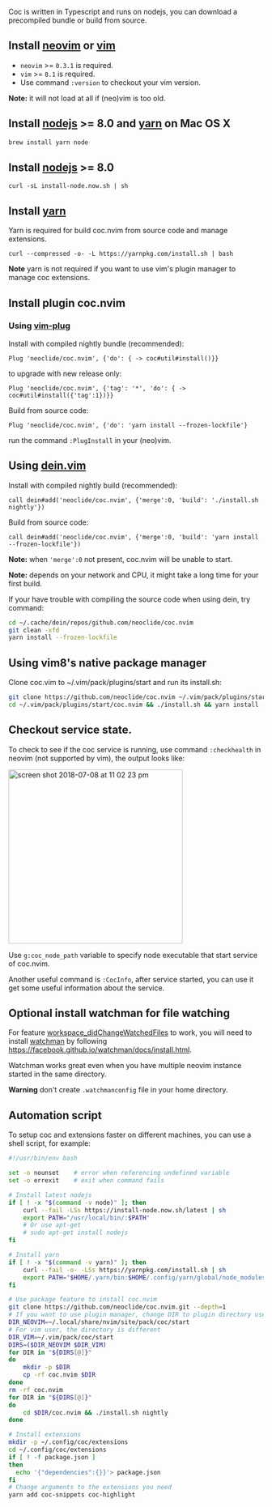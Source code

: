 Coc is written in Typescript and runs on nodejs, you can download a precompiled bundle or build from source.

## Install [neovim](https://github.com/neovim/neovim/releases/) or [vim](https://github.com/vim/vim) 

* `neovim` >= `0.3.1` is required.
* `vim` >= `8.1` is required.
* Use command `:version` to checkout your vim version.

**Note:** it will not load at all if (neo)vim is too old.

## Install [nodejs](https://nodejs.org/) >= 8.0 and [yarn](https://yarnpkg.com/) on Mac OS X
```bash
brew install yarn node
```

## Install [nodejs](https://nodejs.org/) >= 8.0

```
curl -sL install-node.now.sh | sh
```

## Install [yarn](https://yarnpkg.com/)

Yarn is required for build coc.nvim from source code and manage extensions.

```
curl --compressed -o- -L https://yarnpkg.com/install.sh | bash
```

**Note** yarn is not required if you want to use vim's plugin manager to manage coc extensions.

## Install plugin coc.nvim

### Using [vim-plug](https://github.com/junegunn/vim-plug)

Install with compiled nightly bundle (recommended):

``` vim
Plug 'neoclide/coc.nvim', {'do': { -> coc#util#install()}}
```
to upgrade with new release only:

``` vim
Plug 'neoclide/coc.nvim', {'tag': '*', 'do': { -> coc#util#install({'tag':1})}}
```

Build from source code:

``` vim
Plug 'neoclide/coc.nvim', {'do': 'yarn install --frozen-lockfile'}
```

run the command `:PlugInstall` in your (neo)vim.

## Using [dein.vim](https://github.com/Shougo/dein.vim)

Install with compiled nightly build (recommended):

``` vim
call dein#add('neoclide/coc.nvim', {'merge':0, 'build': './install.sh nightly'})
```

Build from source code:

``` vim
call dein#add('neoclide/coc.nvim', {'merge':0, 'build': 'yarn install --frozen-lockfile'})
```

**Note:** when `'merge':0` not present, coc.nvim will be unable to start. 

**Note:** depends on your network and CPU, it might take a long time for your first build. 

If your have trouble with compiling the source code when using dein, try command:

``` sh
cd ~/.cache/dein/repos/github.com/neoclide/coc.nvim
git clean -xfd
yarn install --frozen-lockfile
```
## Using vim8's native package manager

Clone coc.vim to ~/.vim/pack/plugins/start and run its install.sh:

```sh
git clone https://github.com/neoclide/coc.nvim ~/.vim/pack/plugins/start/coc.nvim
cd ~/.vim/pack/plugins/start/coc.nvim && ./install.sh && yarn install --frozen-lockfile
```

## Checkout service state.

To check to see if the coc service is running, use command `:checkhealth` in neovim (not supported by vim), the output looks like:

<img width="344" alt="screen shot 2018-07-08 at 11 02 23 pm" src="https://user-images.githubusercontent.com/251450/42421117-001a81ee-8303-11e8-929a-91da4ac9feea.png">

Use `g:coc_node_path` variable to specify node executable that start service of coc.nvim.

Another useful command is `:CocInfo`, after service started, you can use it get some useful information about the service.

## Optional install watchman for file watching

For feature [workspace_didChangeWatchedFiles](https://microsoft.github.io/language-server-protocol/specification#workspace_didChangeWatchedFiles) to work, you will need to install [watchman](https://facebook.github.io/watchman) by following https://facebook.github.io/watchman/docs/install.html.

Watchman works great even when you have multiple neovim instance started in the same directory.

**Warning** don't create `.watchmanconfig` file in your home directory.

## Automation script

To setup coc and extensions faster on different machines, you can use a shell script, for example:

``` sh
#!/usr/bin/env bash

set -o nounset    # error when referencing undefined variable
set -o errexit    # exit when command fails

# Install latest nodejs
if [ ! -x "$(command -v node)" ]; then
    curl --fail -LSs https://install-node.now.sh/latest | sh
    export PATH="/usr/local/bin/:$PATH"
    # Or use apt-get
    # sudo apt-get install nodejs
fi

# Install yarn
if [ ! -x "$(command -v yarn)" ]; then
    curl --fail -o- -LSs https://yarnpkg.com/install.sh | sh
    export PATH="$HOME/.yarn/bin:$HOME/.config/yarn/global/node_modules/.bin:$PATH"
fi

# Use package feature to install coc.nvim
git clone https://github.com/neoclide/coc.nvim.git --depth=1
# If you want to use plugin manager, change DIR to plugin directory used by that manager.
DIR_NEOVIM=~/.local/share/nvim/site/pack/coc/start
# For vim user, the directory is different
DIR_VIM=~/.vim/pack/coc/start
DIRS=($DIR_NEOVIM $DIR_VIM)
for DIR in "${DIRS[@]}"
do
    mkdir -p $DIR
    cp -rf coc.nvim $DIR
done
rm -rf coc.nvim
for DIR in "${DIRS[@]}"
do
    cd $DIR/coc.nvim && ./install.sh nightly
done

# Install extensions
mkdir -p ~/.config/coc/extensions
cd ~/.config/coc/extensions
if [ ! -f package.json ]
then
  echo '{"dependencies":{}}'> package.json
fi
# Change arguments to the extensions you need
yarn add coc-snippets coc-highlight
```
